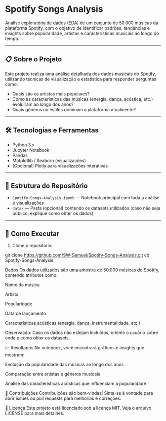 # Spotify Songs Analysis

Análise exploratória de dados (EDA) de um conjunto de 50.000 músicas da plataforma Spotify, com o objetivo de identificar padrões, tendências e insights sobre popularidade, artistas e características musicais ao longo do tempo.

---

## 📋 Sobre o Projeto

Este projeto realiza uma análise detalhada dos dados musicais do Spotify, utilizando técnicas de visualização e estatística para responder perguntas como:

- Quais são os artistas mais populares?
- Como as características das músicas (energia, dança, acústica, etc.) evoluíram ao longo dos anos?
- Quais gêneros ou estilos dominam a plataforma atualmente?

---

## 🛠 Tecnologias e Ferramentas

- Python 3.x
- Jupyter Notebook
- Pandas
- Matplotlib / Seaborn (visualizações)
- (Opcional) Plotly para visualizações interativas

---

## 📂 Estrutura do Repositório

- `Spotify-Songs-Analysis.ipynb` — Notebook principal com toda a análise e visualizações
- `data/` — Pasta (opcional) contendo os datasets utilizados (caso não seja público, explique como obter os dados)

---

## 🚀 Como Executar

1. Clone o repositório:

git clone https://github.com/SW-Samuel/Spotify-Songs-Analysis.git
cd Spotify-Songs-Analysis

Dados
Os dados utilizados são uma amostra de 50.000 músicas do Spotify, contendo atributos como:

Nome da música

Artista

Popularidade

Data de lançamento

Características acústicas (energia, dança, instrumentalidade, etc.)

Observação: Caso os dados não estejam incluídos, oriente o usuário sobre onde e como obter os datasets.

📈 Resultados
No notebook, você encontrará gráficos e insights que mostram:

Evolução da popularidade das músicas ao longo dos anos

Comparação entre artistas e gêneros musicais

Análise das características acústicas que influenciam a popularidade

🤝 Contribuições
Contribuições são bem-vindas! Sinta-se à vontade para abrir issues ou pull requests para melhorias e correções.

📄 Licença
Este projeto está licenciado sob a licença MIT. Veja o arquivo LICENSE para mais detalhes.


